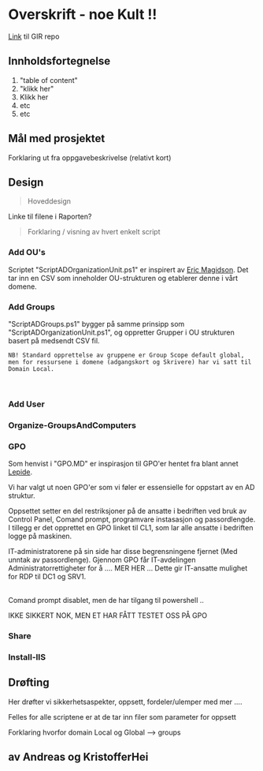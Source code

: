 # Overskrift - noe Kult !! 
[Link](https://gitlab.stud.idi.ntnu.no/andrefm/albegra-a2) til GIR repo

## Innholdsfortegnelse
1. "table of content"
2. "klikk her"
3. Klikk her
4. etc 
5. etc



## Mål med prosjektet
Forklaring ut fra oppgavebeskrivelse (relativt kort)


## Design 
>Hoveddesign

Linke til filene i Raporten? 

>Forklaring / visning av hvert enkelt script
### Add OU's

Scriptet "ScriptADOrganizationUnit.ps1" er inspirert av [Eric Magidson](https://www.youtube.com/watch?v=eIY1Plo7wXQ&t=37s). Det tar inn en CSV som inneholder OU-strukturen og etablerer denne i vårt domene. 



### Add Groups 
"ScriptADGroups.ps1" bygger på samme prinsipp som "ScriptADOrganizationUnit.ps1", og oppretter Grupper i OU strukturen basert på medsendt CSV fil. 

    NB! Standard opprettelse av gruppene er Group Scope default global, men for ressursene i domene (adgangskort og Skrivere) har vi satt til Domain Local.  


<br>

### Add User
### Organize-GroupsAndComputers
### GPO
Som henvist i "GPO.MD" er inspirasjon til GPO'er hentet fra blant annet  [Lepide](https://www.lepide.com/blog/top-10-most-important-group-policy-settings-for-preventing-security-breaches/).

Vi har valgt ut noen GPO'er som vi føler er essensielle for oppstart av en AD struktur. 


Oppsettet setter en del restriksjoner på de ansatte i bedriften ved bruk av Control Panel, Comand prompt, programvare instasasjon og passordlengde. I tillegg er det opprettet en GPO linket til CL1, som lar alle ansatte i bedriften logge på maskinen. 

IT-administratorene på sin side har disse begrensningene fjernet (Med unntak av passordlenge). Gjennom GPO får IT-avdelingen Administratorrettigheter for å .... MER HER ... Dette gir IT-ansatte mulighet for RDP til DC1 og SRV1. 


<br>
Comand prompt disablet, men de har tilgang til powershell .. 

IKKE SIKKERT NOK, MEN ET HAR FÅTT TESTET OSS PÅ GPO
<br>

### Share

### Install-IIS


## Drøfting
Her drøfter vi sikkerhetsaspekter, oppsett, fordeler/ulemper med mer .... 

Felles for alle scriptene er at de tar inn filer som parameter for oppsett 

Forklaring hvorfor domain Local og Global --> groups


## av Andreas og KristofferHei
